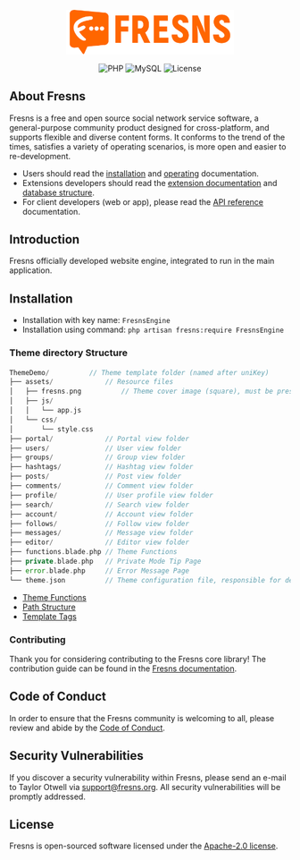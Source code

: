 <p align="center"><a href="https://fresns.org" target="_blank"><img src="https://raw.githubusercontent.com/fresns/docs/main/images/Fresns-Logo(orange).png" width="300"></a></p>

<p align="center">
<img src="https://img.shields.io/badge/PHP-%5E8.0-green" alt="PHP">
<img src="https://img.shields.io/badge/MySQL-%5E5.7%7C%5E8.0-orange" alt="MySQL">
<img src="https://img.shields.io/badge/License-Apache--2.0-blue" alt="License">
</p>

## About Fresns

Fresns is a free and open source social network service software, a general-purpose community product designed for cross-platform, and supports flexible and diverse content forms. It conforms to the trend of the times, satisfies a variety of operating scenarios, is more open and easier to re-development.

- Users should read the [installation](https://fresns.org/guide/install.html) and [operating](https://fresns.org/guide/operating.html) documentation.
- Extensions developers should read the [extension documentation](https://fresns.org/extensions/) and [database structure](https://fresns.org/database/).
- For client developers (web or app), please read the [API reference](https://fresns.org/api/) documentation.

## Introduction

Fresns officially developed website engine, integrated to run in the main application.

## Installation

- Installation with key name: `FresnsEngine`
- Installation using command: `php artisan fresns:require FresnsEngine`

### Theme directory Structure

```php
ThemeDemo/          // Theme template folder (named after uniKey)
├── assets/             // Resource files
│   ├── fresns.png          // Theme cover image (square), must be present and fixed in position
│   ├── js/
│   │   └── app.js
│   └── css/
│       └── style.css
├── portal/             // Portal view folder
├── users/              // User view folder
├── groups/             // Group view folder
├── hashtags/           // Hashtag view folder
├── posts/              // Post view folder
├── comments/           // Comment view folder
├── profile/            // User profile view folder
├── search/             // Search view folder
├── account/            // Account view folder
├── follows/            // Follow view folder
├── messages/           // Message view folder
├── editor/             // Editor view folder
├── functions.blade.php // Theme Functions
├── private.blade.php   // Private Mode Tip Page
├── error.blade.php     // Error Message Page
└── theme.json          // Theme configuration file, responsible for defining the base properties of the theme
```

- [Theme Functions](https://fresns.org/extensions/theme/functions.html)
- [Path Structure](https://fresns.org/extensions/theme/structure.html)
- [Template Tags](https://fresns.org/extensions/theme/tags.html)

### Contributing

Thank you for considering contributing to the Fresns core library! The contribution guide can be found in the [Fresns documentation](https://fresns.org/community/join.html).

## Code of Conduct

In order to ensure that the Fresns community is welcoming to all, please review and abide by the [Code of Conduct](https://fresns.org/community/join.html#code-of-conduct).

## Security Vulnerabilities

If you discover a security vulnerability within Fresns, please send an e-mail to Taylor Otwell via [support@fresns.org](mailto:support@fresns.org). All security vulnerabilities will be promptly addressed.

## License

Fresns is open-sourced software licensed under the [Apache-2.0 license](https://github.com/fresns/fresns/blob/main/LICENSE).
